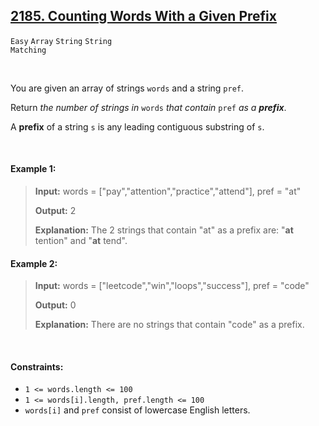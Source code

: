 ## [2185. Counting Words With a Given Prefix](https://leetcode.com/problems/counting-words-with-a-given-prefix/)

<code>Easy</code> <code>Array</code> <code>String</code> <code>String Matching</code>

<br>

You are given an array of strings <code>words</code> and a string <code>pref</code>.

Return *the number of strings in* <code>words</code> *that contain* <code>pref</code> *as a __prefix__*.

A __prefix__ of a string <code>s</code> is any leading contiguous substring of <code>s</code>.

<br>

#### Example 1:

> __Input:__ words = ["pay","attention","practice","attend"], pref = "at"
>
> __Output:__ 2
>
> __Explanation:__ The 2 strings that contain "at" as a prefix are: "__at__ tention" and "__at__ tend".

#### Example 2:

> __Input:__ words = ["leetcode","win","loops","success"], pref = "code"
>
> __Output:__ 0
>
> __Explanation:__ There are no strings that contain "code" as a prefix.

<br>

#### Constraints:

- <code>1 <= words.length <= 100</code>
- <code>1 <= words[i].length, pref.length <= 100</code>
- <code>words[i]</code> and <code>pref</code> consist of lowercase English letters.